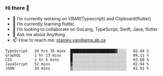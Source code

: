 ### Hi there 👋

- 🔭 I’m currently working on VRAR(Typescript) and Clipboard(flutter) 
- 🌱 I’m currently learning flutter
- 👯 I’m looking to collaborate on GoLang, TypeScript, Swift, Java, flutter
- 💬 Ask me about Anything
- 📫 How to reach me: stanley.yao@ama.ab.ca


<!--START_SECTION:waka-->
```text
TypeScript   24 hrs 35 mins  ████████████████████▓░░░░   82.94 % 
GraphQL      1 hr 13 mins    █░░░░░░░░░░░░░░░░░░░░░░░░   04.11 % 
CSS          1 hr 5 mins     █░░░░░░░░░░░░░░░░░░░░░░░░   03.68 % 
JavaScript   52 mins         ▓░░░░░░░░░░░░░░░░░░░░░░░░   02.94 % 
JSON         34 mins         ▒░░░░░░░░░░░░░░░░░░░░░░░░   01.91 % 
```
<!--END_SECTION:waka-->
